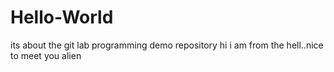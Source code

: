 # Hello-World
its about the git lab programming demo repository
hi i am from the hell..nice to meet you alien
